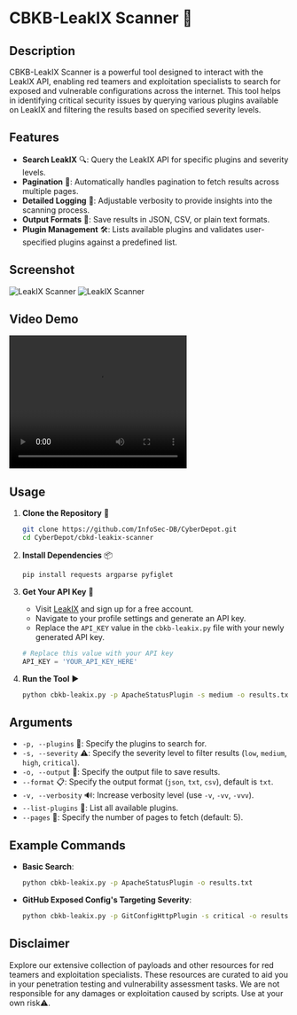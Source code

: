 
# CBKB-LeakIX Scanner 🚀

## Description

CBKB-LeakIX Scanner is a powerful tool designed to interact with the LeakIX API, enabling red teamers and exploitation specialists to search for exposed and vulnerable configurations across the internet. This tool helps in identifying critical security issues by querying various plugins available on LeakIX and filtering the results based on specified severity levels.

## Features

- **Search LeakIX** 🔍: Query the LeakIX API for specific plugins and severity levels.
- **Pagination** 📄: Automatically handles pagination to fetch results across multiple pages.
- **Detailed Logging** 📝: Adjustable verbosity to provide insights into the scanning process.
- **Output Formats** 📂: Save results in JSON, CSV, or plain text formats.
- **Plugin Management** 🛠️: Lists available plugins and validates user-specified plugins against a predefined list.

## Screenshot
![LeakIX Scanner](https://colorblindkeybangers.com/imgs/cbkb-scanner1.png)
![LeakIX Scanner](https://colorblindkeybangers.com/imgs/cbkb-scanner2.png)

## Video Demo

<video width="320" height="240" controls>
  <source src="https://colorblindkeybangers.com/imgs/cbkb-leakixvid.mp4" type="video/mp4">
  Your browser does not support the video tag.
</video>

## Usage

1. **Clone the Repository** 🛒
    ```sh
    git clone https://github.com/InfoSec-DB/CyberDepot.git
    cd CyberDepot/cbkd-leakix-scanner
    ```

2. **Install Dependencies** 📦
    ```sh
    pip install requests argparse pyfiglet
    ```

3. **Get Your API Key** 🔑
    - Visit [LeakIX](https://leakix.net) and sign up for a free account.
    - Navigate to your profile settings and generate an API key.
    - Replace the `API_KEY` value in the `cbkb-leakix.py` file with your newly generated API key.
    ```python
    # Replace this value with your API key
    API_KEY = 'YOUR_API_KEY_HERE'
    ```

4. **Run the Tool** ▶️
    ```sh
    python cbkb-leakix.py -p ApacheStatusPlugin -s medium -o results.txt --format txt
    ```

## Arguments

- `-p, --plugins` 🎯: Specify the plugins to search for.
- `-s, --severity` ⚠️: Specify the severity level to filter results (`low`, `medium`, `high`, `critical`).
- `-o, --output` 💾: Specify the output file to save results.
- `--format` 📋: Specify the output format (`json`, `txt`, `csv`), default is `txt`.
- `-v, --verbosity` 🔊: Increase verbosity level (use `-v`, `-vv`, `-vvv`).
- `--list-plugins` 📜: List all available plugins.
- `--pages` 📑: Specify the number of pages to fetch (default: 5).

## Example Commands

- **Basic Search**:
    ```sh
    python cbkb-leakix.py -p ApacheStatusPlugin -o results.txt
    ```

- **GitHub Exposed Config's Targeting Severity**:
    ```sh
    python cbkb-leakix.py -p GitConfigHttpPlugin -s critical -o results.txt -vv
    ```

## Disclaimer

Explore our extensive collection of payloads and other resources for red teamers and exploitation specialists. These resources are curated to aid you in your penetration testing and vulnerability assessment tasks. We are not responsible for any damages or exploitation caused by scripts. Use at your own risk⚠️.

